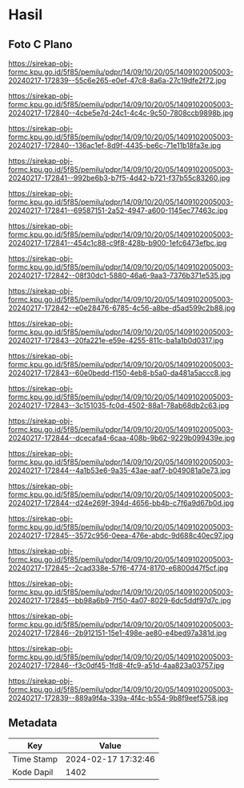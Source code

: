 # Hasil

## Foto C Plano

https://sirekap-obj-formc.kpu.go.id/5f85/pemilu/pdpr/14/09/10/20/05/1409102005003-20240217-172839--55c6e265-e0ef-47c8-8a6a-27c19dfe2f72.jpg

https://sirekap-obj-formc.kpu.go.id/5f85/pemilu/pdpr/14/09/10/20/05/1409102005003-20240217-172840--4cbe5e7d-24c1-4c4c-9c50-7808ccb9898b.jpg

https://sirekap-obj-formc.kpu.go.id/5f85/pemilu/pdpr/14/09/10/20/05/1409102005003-20240217-172840--136ac1ef-8d9f-4435-be6c-71e11b18fa3e.jpg

https://sirekap-obj-formc.kpu.go.id/5f85/pemilu/pdpr/14/09/10/20/05/1409102005003-20240217-172841--992be6b3-b7f5-4d42-b721-f37b55c83260.jpg

https://sirekap-obj-formc.kpu.go.id/5f85/pemilu/pdpr/14/09/10/20/05/1409102005003-20240217-172841--69587151-2a52-4947-a600-1145ec77463c.jpg

https://sirekap-obj-formc.kpu.go.id/5f85/pemilu/pdpr/14/09/10/20/05/1409102005003-20240217-172841--454c1c88-c9f8-428b-b900-1efc6473efbc.jpg

https://sirekap-obj-formc.kpu.go.id/5f85/pemilu/pdpr/14/09/10/20/05/1409102005003-20240217-172842--08f30dc1-5880-46a6-9aa3-7376b371e535.jpg

https://sirekap-obj-formc.kpu.go.id/5f85/pemilu/pdpr/14/09/10/20/05/1409102005003-20240217-172842--e0e28476-6785-4c56-a8be-d5ad599c2b88.jpg

https://sirekap-obj-formc.kpu.go.id/5f85/pemilu/pdpr/14/09/10/20/05/1409102005003-20240217-172843--20fa221e-e59e-4255-811c-ba1a1b0d0317.jpg

https://sirekap-obj-formc.kpu.go.id/5f85/pemilu/pdpr/14/09/10/20/05/1409102005003-20240217-172843--60e0bedd-f150-4eb8-b5a0-da481a5accc8.jpg

https://sirekap-obj-formc.kpu.go.id/5f85/pemilu/pdpr/14/09/10/20/05/1409102005003-20240217-172843--3c151035-fc0d-4502-88a1-78ab68db2c63.jpg

https://sirekap-obj-formc.kpu.go.id/5f85/pemilu/pdpr/14/09/10/20/05/1409102005003-20240217-172844--dcecafa4-6caa-408b-9b62-9229b099439e.jpg

https://sirekap-obj-formc.kpu.go.id/5f85/pemilu/pdpr/14/09/10/20/05/1409102005003-20240217-172844--4a1b53e6-9a35-43ae-aaf7-b049081a0e73.jpg

https://sirekap-obj-formc.kpu.go.id/5f85/pemilu/pdpr/14/09/10/20/05/1409102005003-20240217-172844--d24e269f-394d-4656-bb4b-c7f6a9d67b0d.jpg

https://sirekap-obj-formc.kpu.go.id/5f85/pemilu/pdpr/14/09/10/20/05/1409102005003-20240217-172845--3572c956-0eea-476e-abdc-9d688c40ec97.jpg

https://sirekap-obj-formc.kpu.go.id/5f85/pemilu/pdpr/14/09/10/20/05/1409102005003-20240217-172845--2cad338e-57f6-4774-8170-e6800d47f5cf.jpg

https://sirekap-obj-formc.kpu.go.id/5f85/pemilu/pdpr/14/09/10/20/05/1409102005003-20240217-172845--bb98a6b9-7f50-4a07-8029-6dc5ddf97d7c.jpg

https://sirekap-obj-formc.kpu.go.id/5f85/pemilu/pdpr/14/09/10/20/05/1409102005003-20240217-172846--2b912151-15e1-498e-ae80-e4bed97a381d.jpg

https://sirekap-obj-formc.kpu.go.id/5f85/pemilu/pdpr/14/09/10/20/05/1409102005003-20240217-172846--f3c0df45-1fd8-4fc9-a51d-4aa823a03757.jpg

https://sirekap-obj-formc.kpu.go.id/5f85/pemilu/pdpr/14/09/10/20/05/1409102005003-20240217-172839--889a9f4a-339a-4f4c-b554-9b8f9eef5758.jpg


## Metadata

| Key        | Value               |
| ---------- | ------------------- |
| Time Stamp | 2024-02-17 17:32:46 |
| Kode Dapil | 1402                |



